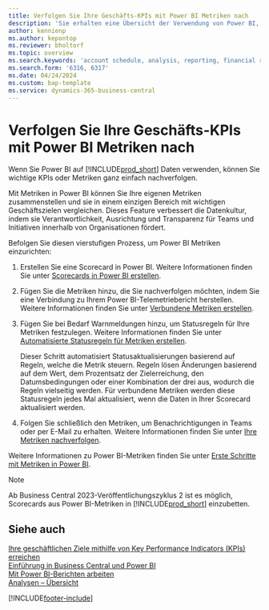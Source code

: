 ```yaml
---
title: Verfolgen Sie Ihre Geschäfts-KPIs mit Power BI Metriken nach
description: 'Sie erhalten eine Übersicht der Verwendung von Power BI, um Business Intelligence und KPIs aus Ihren Business Central-Daten zu erhalten.'
author: kennienp
ms.author: kepontop
ms.reviewer: bholtorf
ms.topic: overview
ms.search.keywords: 'account schedule, analysis, reporting, financial report, business intelligence, KPI'
ms.search.form: '6316, 6317'
ms.date: 04/24/2024
ms.custom: bap-template
ms.service: dynamics-365-business-central
---
```


# Verfolgen Sie Ihre Geschäfts-KPIs mit Power BI Metriken nach

Wenn Sie Power BI auf [!INCLUDE[prod_short](includes/prod_short.md)] Daten verwenden, können Sie wichtige KPIs oder Metriken ganz einfach nachverfolgen.

Mit Metriken in Power BI können Sie Ihre eigenen Metriken zusammenstellen und sie in einem einzigen Bereich mit wichtigen Geschäftszielen vergleichen. Dieses Feature verbessert die Datenkultur, indem sie Verantwortlichkeit, Ausrichtung und Transparenz für Teams und Initiativen innerhalb von Organisationen fördert.

Befolgen Sie diesen vierstufigen Prozess, um Power BI Metriken einzurichten:

1. Erstellen Sie eine Scorecard in Power BI. Weitere Informationen finden Sie unter [Scorecards in Power BI erstellen](/power-bi/create-reports/service-goals-create).  
2. Fügen Sie die Metriken hinzu, die Sie nachverfolgen möchten, indem Sie eine Verbindung zu Ihrem Power BI-Telemetriebericht herstellen. Weitere Informationen finden Sie unter [Verbundene Metriken erstellen](/power-bi/create-reports/service-goals-create-connected).  
3. Fügen Sie bei Bedarf Warnmeldungen hinzu, um Statusregeln für Ihre Metriken festzulegen. Weitere Informationen finden Sie unter [Automatisierte Statusregeln für Metriken erstellen](/power-bi/create-reports/service-metrics-status-rules).  

    Dieser Schritt automatisiert Statusaktualisierungen basierend auf Regeln, welche die Metrik steuern. Regeln lösen Änderungen basierend auf dem Wert, dem Prozentsatz der Zielerreichung, den Datumsbedingungen oder einer Kombination der drei aus, wodurch die Regeln vielseitig werden. Für verbundene Metriken werden diese Statusregeln jedes Mal aktualisiert, wenn die Daten in Ihrer Scorecard aktualisiert werden.
4. Folgen Sie schließlich den Metriken, um Benachrichtigungen in Teams oder per E-Mail zu erhalten. Weitere Informationen finden Sie unter [Ihre Metriken nachverfolgen](/power-bi/create-reports/service-metrics-follow).  

Weitere Informationen zu Power BI-Metriken finden Sie unter [Erste Schritte mit Metriken in Power BI](/power-bi/create-reports/service-goals-introduction).

> [!NOTE]
> Ab Business Central 2023-Veröffentlichungszyklus 2 ist es möglich, Scorecards aus Power BI-Metriken in [!INCLUDE[prod_short](includes/prod_short.md)] einzubetten.

## Siehe auch 

[Ihre geschäftlichen Ziele mithilfe von Key Performance Indicators (KPIs) erreichen](analytics-about-kpis.md)  
[Einführung in Business Central und Power BI](admin-powerbi.md)  
[Mit Power BI-Berichten arbeiten](across-working-with-powerbi.md)  
[Analysen – Übersicht](reports-bi-reporting.md)  

[!INCLUDE[footer-include](includes/footer-banner.md)]
